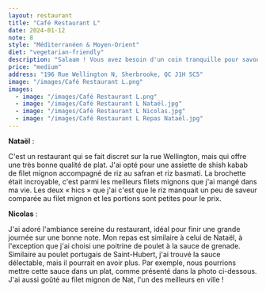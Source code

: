 ```yaml
---
layout: restaurant
title: "Café Restaurant L"
date: 2024-01-12
note: 8
style: "Méditerranéen & Moyen-Orient"
diet: "vegetarian-friendly"
description: "Salaam ! Vous avez besoin d'un coin tranquille pour savourer un repas gastronomique ? La cuisine iranienne saura vous impressionner dans ce restaurant paisible !"
price: "medium"
address: "196 Rue Wellington N, Sherbrooke, QC J1H 5C5"
image: "/images/Café Restaurant L.png"
images:
  - image: "/images/Café Restaurant L.png"
  - image: "/images/Café Restaurant L Nataël.jpg"
  - image: "/images/Café Restaurant L Nicolas.jpg"
  - image: "/images/Café Restaurant L Repas Nataël.jpg"
---
```


**Nataël** :

C'est un restaurant qui se fait discret sur la rue Wellington, mais qui offre une très bonne qualité de plat. J'ai opté pour une assiette de shish kabab de filet mignon accompagné de riz au safran et riz basmati. La brochette était incroyable, c'est parmi les meilleurs filets mignons que j'ai mangé dans ma vie. Les deux « hics » que j'ai c'est que le riz manquait un peu de saveur comparée au filet mignon et les portions sont petites pour le prix.

**Nicolas** :

J'ai adoré l'ambiance sereine du restaurant, idéal pour finir une grande journée sur une bonne note. Mon repas est similaire à celui de Nataël, à l'exception que j'ai choisi une poitrine de poulet à la sauce de grenade. Similaire au poulet portugais de Saint-Hubert, j'ai trouvé la sauce délectable, mais il pourrait en avoir plus. Par exemple, nous pourrions mettre cette sauce dans un plat, comme présenté dans la photo ci-dessous. J'ai aussi goûté au filet mignon de Nat, l'un des meilleurs en ville ! 